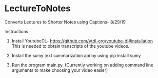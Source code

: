 # LectureToNotes
Converts Lectures to Shorter Notes using Captions- 8/29/19

Instructions
1. Install YoutubeDL- https://github.com/ytdl-org/youtube-dl#installation
This is needed to obtain transcripts of the youtube videos.

2. Install the sumy text summarization api by using pip install sumy

3. Run the program main.py. (Currently working on adding command line arguments to make choosing your video easier)
